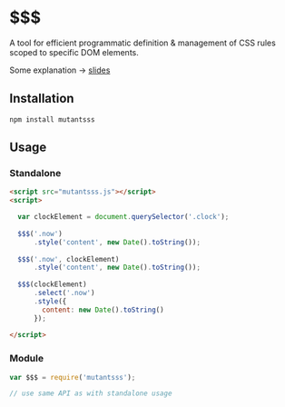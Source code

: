 # $$$
A tool for efficient programmatic definition & management of CSS rules scoped to specific DOM elements.

Some explanation &rarr; [slides](http://trifacta.github.io/mutantsss/slides/)
## Installation
```
npm install mutantsss
```
## Usage
### Standalone
```html
<script src="mutantsss.js"></script>
<script>

  var clockElement = document.querySelector('.clock');
  
  $$$('.now')
      .style('content', new Date().toString());
  
  $$$('.now', clockElement)
      .style('content', new Date().toString());
  
  $$$(clockElement)
      .select('.now')
      .style({
        content: new Date().toString()
      });
      
</script>
```
### Module
```javascript
var $$$ = require('mutantsss');

// use same API as with standalone usage
```